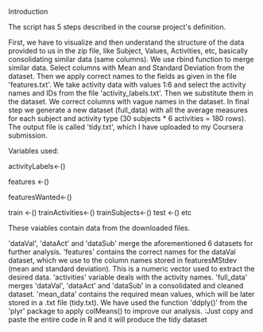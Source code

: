Introduction

The script has 5 steps described in the course project's definition.

First, we have to visualize and then understand the structure of the data provided to us in the zip file, like Subject, Values, Activities, etc, basically consolidating similar data (same columns). We use rbind function to merge similar data. Select columns with Mean and Standard Deviation from the dataset. Then we apply correct names to the fields as given in the file 'features.txt'. We take activity data with values 1:6 and select the activity names and IDs from the file 'activity_labels.txt'. Then we substitute them in the dataset. We correct columns with vague names in the dataset. In final step we generate a new dataset (full_data) with all the average measures for each subject and activity type (30 subjects * 6 activities = 180 rows). The output file is called 'tidy.txt', which I have uploaded to my Coursera submission.

Variables used:

activityLabels<-()

features <-()


featuresWanted<-()



train <-()
trainActivities<-()
trainSubjects<-()
test <-()
etc

These vaiables contain data from the downloaded files.

'dataVal', 'dataAct' and 'dataSub' merge the aforementioned 6 datasets for further analysis.
'features' contains the correct names for the dataVal dataset, which we use to the column names stored in featuresMStdev (mean and standard deviation). This is a numeric vector used to extract the desired data.
'activities' variable deals with the activity names.
'full_data' merges 'dataVal', 'dataAct' and 'dataSub' in a consolidated and cleaned dataset.
'mean_data' contains the required mean values, which will be later stored in a .txt file (tidy.txt). We have used the function 'ddply()' from the 'plyr' package to apply colMeans() to improve our analysis.
:Just copy and paste the entire code in R and it will produce the tidy dataset
